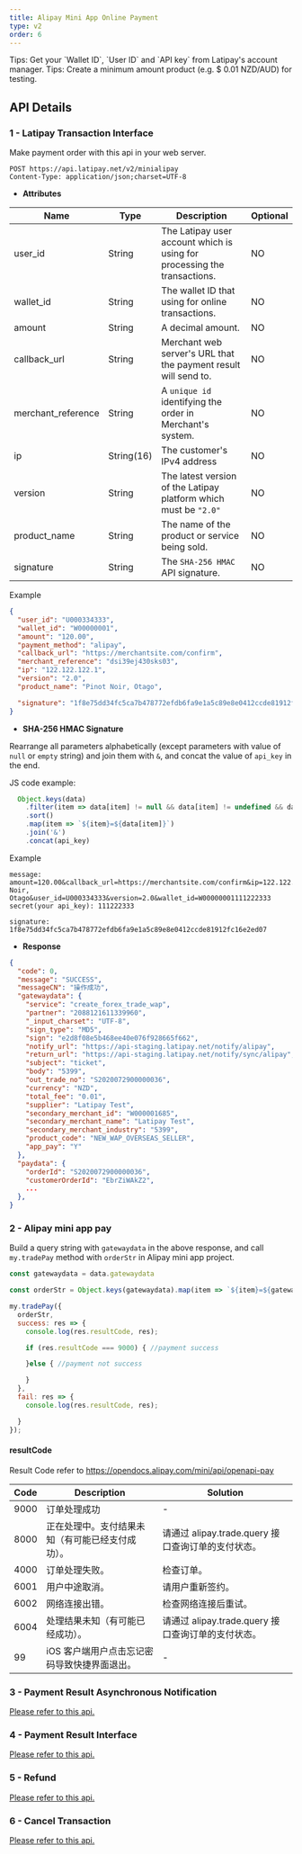 ```yaml
---
title: Alipay Mini App Online Payment
type: v2
order: 6
---
```


<p class="tip">Tips: Get your `Wallet ID`, `User ID` and `API key` from Latipay's account manager.
Tips: Create a minimum amount product (e.g. $ 0.01 NZD/AUD) for testing.</p>

## API Details

### 1 - Latipay Transaction Interface
Make payment order with this api in your web server.

```
POST https://api.latipay.net/v2/minialipay
Content-Type: application/json;charset=UTF-8
```


* <strong>Attributes</strong>

| Name  | Type  | Description | Optional |
|------------- |---------------| -------------| -------------|
|user_id | String | The Latipay user account which is using for processing the transactions. | NO |
|wallet_id | String | The wallet ID that using for online transactions.  | NO
|amount | String | A decimal amount. | NO
|callback_url | String | Merchant web server's URL that the payment result will send to. | NO
|merchant_reference | String | A `unique id` identifying the order in Merchant's system. | NO
|ip | String(16) | The customer's IPv4 address | NO
|version | String | The latest version of the Latipay platform which must be `"2.0"` | NO
|product_name | String | The name of the product or service being sold. | NO
|signature | String | The `SHA-256 HMAC` API signature. | NO


Example

  ```json
  {
    "user_id": "U000334333",
    "wallet_id": "W00000001",
    "amount": "120.00",
    "payment_method": "alipay",
    "callback_url": "https://merchantsite.com/confirm",
    "merchant_reference": "dsi39ej430sks03",
    "ip": "122.122.122.1",
    "version": "2.0",
    "product_name": "Pinot Noir, Otago",

    "signature": "1f8e75dd34fc5ca7b478772efdb6fa9e1a5c89e8e0412ccde81912fc16e2ed07",
  }
  ```

* <strong>SHA-256 HMAC Signature</strong>

Rearrange all parameters alphabetically (except parameters with value of `null` or `empty` string) and join them with `&`, and concat the value of `api_key` in the end.

JS code example:

```js
  Object.keys(data)
    .filter(item => data[item] != null && data[item] != undefined && data[item] !== '')
    .sort()
    .map(item => `${item}=${data[item]}`)
    .join('&')
    .concat(api_key)
```

Example

```
message: amount=120.00&callback_url=https://merchantsite.com/confirm&ip=122.122.122.1&merchant_reference=dsi39ej430sks03&product_name=Pinot Noir, Otago&user_id=U000334333&version=2.0&wallet_id=W00000001111222333
secret(your api_key): 111222333

signature: 1f8e75dd34fc5ca7b478772efdb6fa9e1a5c89e8e0412ccde81912fc16e2ed07
```

* <strong>Response</strong>

```json
{
  "code": 0,
  "message": "SUCCESS",
  "messageCN": "操作成功",
  "gatewaydata": {
    "service": "create_forex_trade_wap",
    "partner": "2088121611339960",
    "_input_charset": "UTF-8",
    "sign_type": "MD5",
    "sign": "e2d8f08e5b468ee40e076f928665f662",
    "notify_url": "https://api-staging.latipay.net/notify/alipay",
    "return_url": "https://api-staging.latipay.net/notify/sync/alipay",
    "subject": "ticket",
    "body": "5399",
    "out_trade_no": "S2020072900000036",
    "currency": "NZD",
    "total_fee": "0.01",
    "supplier": "Latipay Test",
    "secondary_merchant_id": "W000001685",
    "secondary_merchant_name": "Latipay Test",
    "secondary_merchant_industry": "5399",
    "product_code": "NEW_WAP_OVERSEAS_SELLER",
    "app_pay": "Y"
  },
  "paydata": {
    "orderId": "S2020072900000036",
    "customerOrderId": "EbrZiWAkZ2",
    ...
  },
}
```

### 2 - Alipay mini app pay
Build a query string with `gatewaydata` in the above response, and call `my.tradePay` method with `orderStr` in Alipay mini app project.

```js
const gatewaydata = data.gatewaydata

const orderStr = Object.keys(gatewaydata).map(item => `${item}=${gatewaydata[item]}`).join("&")

my.tradePay({
  orderStr,
  success: res => {
    console.log(res.resultCode, res);

    if (res.resultCode === 9000) { //payment success

    }else { //payment not success

    }
  },
  fail: res => {
    console.log(res.resultCode, res);

  }
});
```

#### resultCode

Result Code refer to https://opendocs.alipay.com/mini/api/openapi-pay

| Code  | Description  | Solution |
|------------- |---------------| -------------|
|9000|订单处理成功|-|
|8000|正在处理中。支付结果未知（有可能已经支付成功）。|请通过 alipay.trade.query 接口查询订单的支付状态。|
|4000|订单处理失败。|检查订单。|
|6001|用户中途取消。|请用户重新签约。|
|6002|网络连接出错。|检查网络连接后重试。|
|6004|处理结果未知（有可能已经成功）。|请通过 alipay.trade.query 接口查询订单的支付状态。
|99|iOS 客户端用户点击忘记密码导致快捷界面退出。|-|

### 3 - Payment Result Asynchronous Notification
[Please refer to this api.](http://doc.latipay.net/v2/merchant-hosted-offline.html#3-Payment-Result-Asynchronous-Notification)

### 4 - Payment Result Interface
[Please refer to this api.](http://doc.latipay.net/v2/merchant-hosted-offline.html#4-Payment-Result-Interface)

### 5 - Refund
[Please refer to this api.](http://doc.latipay.net/v2/merchant-hosted-offline.html#5-Refund)

### 6 - Cancel Transaction
[Please refer to this api.](http://doc.latipay.net/v2/merchant-hosted-offline.html#6-Cancel-Transaction)
